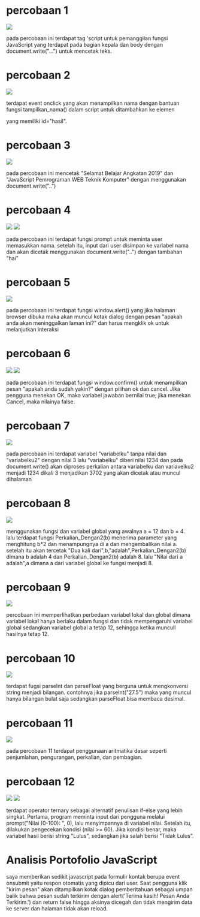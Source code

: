 # percobaan 1
<img src="image/p1.jpeg">

pada percobaan ini terdapat tag 'script untuk pemanggilan fungsi JavaScript yang terdapat pada bagian kepala dan body dengan document.write("...") untuk mencetak teks.

# percobaan 2
<img src="image/p2.jpeg">

terdapat event onclick yang akan menampilkan nama dengan bantuan fungsi tampilkan_nama() dalam script untuk ditambahkan ke elemen <div> yang memiliki id="hasil".

# percobaan 3
<img src="image/p3.jpeg">

pada percobaan ini mencetak "Selamat Belajar Angkatan 2019" dan "JavaScript Pemrograman WEB Teknik Komputer" dengan menggunakan document.write("..") 

# percobaan 4
<img src="image/p41.jpeg">
<img src="image/p42.jpeg">

pada percobaan ini terdapat fungsi prompt untuk meminta user memasukkan nama. setelah itu, input dari user disimpan ke variabel nama dan akan dicetak menggunakan document.write("..") dengan tambahan "hai"

# percobaan 5
<img src="image/p5.jpeg">

pada percobaan ini terdapat fungsi window.alert() yang jika halaman browser dibuka maka akan muncul kotak dialog dengan pesan "apakah anda akan meninggalkan laman ini?" dan harus mengklik ok untuk melanjutkan interaksi

# percobaan 6
<img src="image/p61.jpeg">
<img src="image/p62.jpeg">

pada percobaan ini terdapat fungsi window.confirm() untuk menampilkan pesan "apakah anda sudah yakin?" dengan pilihan ok dan cancel. Jika pengguna menekan OK, maka variabel jawaban bernilai true; jika menekan Cancel, maka nilainya false.

# percobaan 7
<img src="image/p7.jpeg">

pada percobaan ini terdapat variabel "variabelku" tanpa nilai dan "variabelku2" dengan nilai 3 lalu "variabelku" diberi nilai 1234 dan pada document.write() akan diproses perkalian antara variabelku dan variavelku2 menjadi 1234 dikali 3 menjadikan 3702 yang akan dicetak atau muncul dihalaman

# percobaan 8
<img src="image/p8.jpeg">

menggunakan fungsi dan variabel global yang awalnya a = 12 dan b = 4. lalu terdapat fungsi Perkalian_Dengan2(b) menerima parameter yang menghitung b*2 dan menampungnya di a dan mengembalikan nilai a. setelah itu akan tercetak "Dua kali dari",b,"adalah",Perkalian_Dengan2(b) dimana b adalah 4 dan Perkalian_Dengan2(b) adalah 8. lalu "Nilai dari a adalah",a dimana a dari variabel global ke fungsi menjadi 8.

# percobaan 9
<img src="image/p9.jpeg">

percobaan ini memperlihatkan perbedaan variabel lokal dan global dimana variabel lokal hanya berlaku dalam fungsi dan tidak mempengaruhi variabel global sedangkan variabel global a tetap 12, sehingga ketika muncull hasilnya tetap 12.

# percobaan 10
<img src="image/p10.jpeg">

terdapat fugsi parseInt dan parseFloat yang berguna untuk mengkonversi string menjadi bilangan. contohnya jika parseInt("27.5") maka yang muncul hanya bilangan bulat saja sedangkan parseFloat bisa membaca desimal.

# percobaan 11
<img src="image/p11.jpeg">

pada percobaan 11 terdapat penggunaan aritmatika dasar seperti penjumlahan, pengurangan, perkalian, dan pembagian.

# percobaan 12
<img src="image/p121.jpeg">
<img src="image/p122.jpeg">

terdapat operator ternary sebagai alternatif penulisan if-else yang lebih singkat. Pertama, program meminta input dari pengguna melalui prompt("Nilai (0-100): ", 0), lalu menyimpannya di variabel nilai. Setelah itu, dilakukan pengecekan kondisi (nilai >= 60). Jika kondisi benar, maka variabel hasil berisi string "Lulus", sedangkan jika salah berisi "Tidak Lulus".

# Analisis Portofolio JavaScript

saya memberikan sedikit javascript pada formulir kontak berupa event onsubmit yaitu respon otomatis yang dipicu dari user. Saat pengguna klik "kirim pesan" akan ditampilkan kotak dialog pemberitahuan sebagai umpan balik bahwa pesan sudah terkirim dengan alert('Terima kasih! Pesan Anda Terkirim.') dan return false hingga aksinya dicegah dan tidak mengirim data ke server dan halaman tidak akan reload.